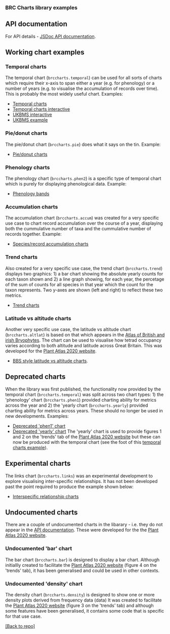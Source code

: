 ### BRC Charts library examples

## API documentation
For API details - [JSDoc API documentation](https://biologicalrecordscentre.github.io/brc-charts/docs/api/).

## Working chart examples

### Temporal charts
The temporal chart (`brccharts.temporal`) can be used for all sorts of charts which require 
their x-axis to span either a year (e.g. for phenology) or a number of years (e.g. to visualise
the accumulation of records over time). This is probably the most widely useful chart. Examples:
- [Temporal charts](example-8.html)
- [Temporal charts interactive](example-9.html)
- [UKBMS interactive](example-ukbms-1.html)
- [UKBMS example](example-ukbms-2.html)

### Pie/donut charts
The pie/donut chart (`brccharts.pie`) does what it says on the tin. Example:
- [Pie/donut charts](example-1.html)

### Phenology charts
The phenology chart (`brccharts.phen2`) is a specific type of temporal chart which
is purely for displaying phenological data. Example:
- [Phenology bands](example-10.html)

### Accumulation charts
The accumulation chart (`brccharts.accum`) was created for a very specific use case to chart record accumulation
over the course of a year, displaying both the cummulative number of taxa and
the cummulative number of records together. Example:
- [Species/record accumulation charts](example-3.html)

### Trend charts
Also created for a very specific use case, the trend chart (`brccharts.trend`) displays two graphics: 1) a bar 
chart showing the absolute yearly counts for each taxon shown and 2) a line graph showing, 
for each year, the percetage of the sum of counts for all species in that year 
which the count for the taxon represents. Two y-axes are shown (left and right) to reflect these
two metrics.
- [Trend charts](example-5.html)

### Latitude vs altitude charts
Another very specific use case, the latitude vs altitude chart (`brccharts.altlat`) is based on that which appears in the 
[Atlas of British and irish Bryophytes](https://www.britishbryologicalsociety.org.uk/publications/atlas-of-british-and-irish-bryophytes/).
The chart can be used to visualise how tetrad occupancy varies according to both altitude and latitude across Great Britain. This was developed for the [Plant Atlas 2020 website](https://plantatlas2020.org/).
- [BBS style latitude vs altitude charts](example-7.html). 

## Deprecated charts
When the library was first published, the functionality now provided by the temporal chart (`brccharts.temporal`)
was split across two chart types: 1) the 'phenology' chart (`brccharts.phen1`) provided charting ability for metrics
across the year and 2) the 'yearly chart (`brccharts.yearly`) provided charting ability for metrics across years. These
should no longer be used in new developments. Examples:
- [Deprecated 'phen1' chart](example-2.html)
- [Deprecated 'yearly' chart](example-6.html)
The 'yearly' chart is used to provide figures 1 and 2 on the 'trends' tab of the [Plant Atlas 2020 website](https://plantatlas2020.org/)
but these can now be produced with the temporal chart (see the foot of this [temporal charts example](example-8.html)).

## Experimental charts
The links chart (`brccharts.links`) was an experimental development to explore visualising inter-specific relationships.
It has not been developed past the point required to produce the example shown below:
- [Interspecific relationship charts](example-4.html)

## Undocumented charts
There are a couple of undocumented charts in the libarary - i.e. they do not appear in 
the [API documentation](https://biologicalrecordscentre.github.io/brc-charts/docs/api/). 
These were developed for the the [Plant Atlas 2020 website](https://plantatlas2020.org/).

### Undocumented 'bar' chart
The bar chart (`brccharts.bar`) is designed to display a bar chart.
Although initiallly created to facilitate the [Plant Atlas 2020 website](https://plantatlas2020.org/)
(figure 4 on the 'trends' tab),
it has been generalised and could be used in other contexts.

### Undocumented 'density' chart
The density chart (`brccharts.density`) is designed to show one or more density plots
derived from frequency data (data)
It was created to facilitate the [Plant Atlas 2020 website](https://plantatlas2020.org/)
(figure 3 on the 'trends' tab)
and although some features have been generalised, it contains some
code that is specific for that use case.

[[Back to repo]](https://github.com/BiologicalRecordsCentre/brc-charts)










